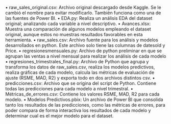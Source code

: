 •	raw_sales_original.csv: Archivo original descargado desde Kaggle. Se le cambió el nombre para evitar modificarlo. También funciona como una de las fuentes de Power BI. 
•	EDA.py: Realiza un análisis EDA del dataset original; analizando cada variable a nivel descriptivo.
•	Avances.xlsx: Muestra una comparación de algunos modelos empleando el dataset original, aunque estos no muestras resultados favorables en esta herramienta.
•	raw_sales.csv: Archivo fuente para los análisis y modelos desarrollados en python. Este archivo solo tiene las columnas de datesold y Price.
•	regresionesmensuales.py: Archivo de python preliminar en que se agrupan las ventas a nivel mensual para realizar los análisis de cada modelo
•	regresiones_trimestrales_final.py: Archivo de Python que agrupa y transforma los datos de raw_sales.csv, realiza los modelos predictivos, realiza gráficas de cada modelo, calcula las métricas de evaluación de ajuste (RSME, MAD, R2) y exporta todo en dos archivos distintos csv.
•	predicciones.csv: Archivo que se origina del script de Python. Contiene todas las predicciones para cada modelo a nivel trimestral.
•	Métricas_de_errores.csv: Contiene los valores RSME, MAD, R2 para cada modelo.
•	Modelos Predictivos.pbix: Un archivo de Power BI que consolida tanto los resultados de las predicciones, como las métricas de errores, para poder compara de forma interactiva los resultados de cada modelo y determinar cual es el mejor modelo para el dataset. 
